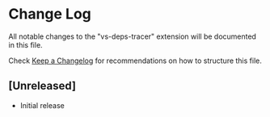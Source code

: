 # Change Log

All notable changes to the "vs-deps-tracer" extension will be documented in this file.

Check [Keep a Changelog](http://keepachangelog.com/) for recommendations on how to structure this file.

## [Unreleased]

- Initial release